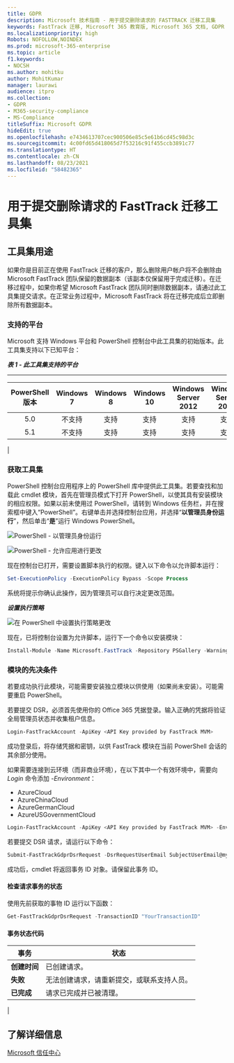 ```yaml
---
title: GDPR
description: Microsoft 技术指南 - 用于提交删除请求的 FASTTRACK 迁移工具集
keywords: FastTrack 迁移, Microsoft 365 教育版, Microsoft 365 文档, GDPR
ms.localizationpriority: high
Robots: NOFOLLOW,NOINDEX
ms.prod: microsoft-365-enterprise
ms.topic: article
f1.keywords:
- NOCSH
ms.author: mohitku
author: MohitKumar
manager: laurawi
audience: itpro
ms.collection:
- GDPR
- M365-security-compliance
- MS-Compliance
titleSuffix: Microsoft GDPR
hideEdit: true
ms.openlocfilehash: e7434613707cec900506e85c5e61b6cd45c98d3c
ms.sourcegitcommit: 4c00fd65d418065d7f53216c91f455ccb3891c77
ms.translationtype: HT
ms.contentlocale: zh-CN
ms.lasthandoff: 08/23/2021
ms.locfileid: "58482365"
---
```

# <a name="fasttrack-migration-toolset-for-submitting-delete-request"></a>用于提交删除请求的 FastTrack 迁移工具集

## <a name="toolset-purpose"></a>工具集用途

如果你是目前正在使用 FastTrack 迁移的客户，那么删除用户帐户将不会删除由 Microsoft FastTrack 团队保留的数据副本（该副本仅保留用于完成迁移）。在迁移过程中，如果你希望 Microsoft FastTrack 团队同时删除数据副本，请通过此工具集提交请求。在正常业务过程中，Microsoft FastTrack 将在迁移完成后立即删除所有数据副本。

### <a name="supported-platforms"></a>支持的平台

Microsoft 支持 Windows 平台和 PowerShell 控制台中此工具集的初始版本。此工具集支持以下已知平台：

***表 1 - 此工具集支持的平台***

****

|PowerShell 版本|Windows 7|Windows 8|Windows 10|Windows Server 2012|Windows Server 2016|
|:---:|:---:|:---:|:---:|:---:|:---:|
|5.0|不支持|支持|支持|支持|支持|
|5.1|不支持|支持|支持|支持|支持|
|

### <a name="obtaining-the-toolset"></a>获取工具集

PowerShell 控制台应用程序上的 PowerShell 库中提供此工具集。若要查找和加载此 cmdlet 模块，首先在管理员模式下打开 PowerShell，以使其具有安装模块的相应权限。如果以前未使用过 PowerShell，请转到 Windows 任务栏，并在搜索框中键入“PowerShell”。右键单击并选择控制台应用，并选择“**以管理员身份运行**”，然后单击“**是**”运行 Windows PowerShell。

![PowerShell - 以管理员身份运行](../media/fasttrack-powershell_image.png)

![PowerShell - 允许应用进行更改](../media/fasttrack-run-powershell_image.png)

现在控制台已打开，需要设置脚本执行的权限。键入以下命令以允许脚本运行：

```powershell
Set-ExecutionPolicy -ExecutionPolicy Bypass -Scope Process
```

系统将提示你确认此操作，因为管理员可以自行决定更改范围。

***设置执行策略***

![在 PowerShell 中设置执行策略更改](../media/powershell-set-execution-policy_image.png)

现在，已将控制台设置为允许脚本，运行下一个命令以安装模块：

```powershell
Install-Module -Name Microsoft.FastTrack -Repository PSGallery -WarningAction SilentlyContinue -Force
```

### <a name="prerequisites-for-module"></a>模块的先决条件

若要成功执行此模块，可能需要安装独立模块以供使用（如果尚未安装）。可能需要重启 PowerShell。

若要提交 DSR，必须首先使用你的 Office 365 凭据登录。输入正确的凭据将验证全局管理员状态并收集租户信息。

```powershell
Login-FastTrackAccount -ApiKey <API Key provided by FastTrack MVM>
```

成功登录后，将存储凭据和密钥，以供 FastTrack 模块在当前 PowerShell 会话的其余部分使用。

如果需要连接到云环境（而非商业环境），在以下其中一个有效环境中，需要向 *Login* 命令添加 *-Environment*：

- AzureCloud
- AzureChinaCloud
- AzureGermanCloud
- AzureUSGovernmentCloud

```powershell
Login-FastTrackAccount -ApiKey <API Key provided by FastTrack MVM> -Environment <cloud environment>
```

若要提交 DSR 请求，请运行以下命令：

```powershell
Submit-FastTrackGdprDsrRequest -DsrRequestUserEmail SubjectUserEmail@mycompany.com
```

成功后，cmdlet 将返回事务 ID 对象。请保留此事务 ID。

#### <a name="checking-the-status-of-a-request-transaction"></a>检查请求事务的状态

使用先前获取的事物 ID 运行以下函数：

```powershell
Get-FastTrackGdprDsrRequest -TransactionID "YourTransactionID"
```

#### <a name="transaction-status-codes"></a>事务状态代码

|事务|状态|
|---|---|
|**创建时间**|已创建请求。|
|**失败**|无法创建请求，请重新提交，或联系支持人员。|
|**已完成**|请求已完成并已被清理。|
|

<!-- original version: **Created**  Request has been created<br/>**Failed** Request failed to create, please resubmit, or contact support<br/>**Completed** Request has been completed and sanitized -->

## <a name="learn-more"></a>了解详细信息

[Microsoft 信任中心](https://www.microsoft.com/trust-center/privacy/gdpr-overview)
